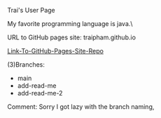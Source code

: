 Trai's User Page

My favorite programming language is java.\

URL to GitHub pages site: traipham.github.io

[Link-To-GitHub-Pages-Site-Repo](https://github.com/traipham/traipham.github.io)

(3)Branches:
- main
- add-read-me
- add-read-me-2

Comment: Sorry I got lazy with the branch naming,
